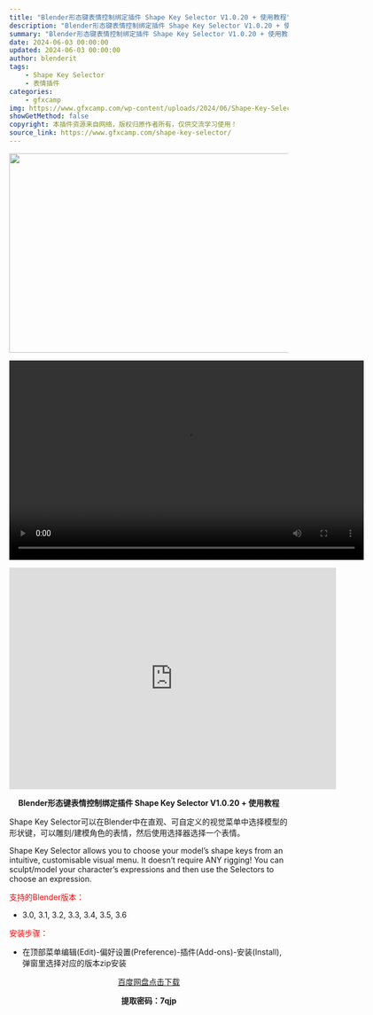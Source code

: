 ```yaml
---
title: "Blender形态键表情控制绑定插件 Shape Key Selector V1.0.20 + 使用教程"
description: "Blender形态键表情控制绑定插件 Shape Key Selector V1.0.20 + 使用教程 Shape Key Selector可以在Blender中在直观、可自定义的视觉菜单中选择模型..."
summary: "Blender形态键表情控制绑定插件 Shape Key Selector V1.0.20 + 使用教程 Shape Key Selector可以在Blender中在直观、可自定义的视觉菜单中选择模型..."
date: 2024-06-03 00:00:00
updated: 2024-06-03 00:00:00
author: blenderit
tags: 
    - Shape Key Selector
    - 表情插件
categories:
    - gfxcamp
img: https://www.gfxcamp.com/wp-content/uploads/2024/06/Shape-Key-Selector.jpg
showGetMethod: false
copyright: 本插件资源来自网络，版权归原作者所有，仅供交流学习使用！
source_link: https://www.gfxcamp.com/shape-key-selector/
---
```

<div><p><img decoding="async" class="aligncenter size-full wp-image-121944" src="https://www.gfxcamp.com/wp-content/uploads/2024/06/Shape-Key-Selector.jpg" data-src="https://www.gfxcamp.com/wp-content/uploads/2024/06/Shape-Key-Selector.jpg" alt="" width="640" height="360" data-srcset="https://www.gfxcamp.com/wp-content/uploads/2024/06/Shape-Key-Selector.jpg 640w, https://www.gfxcamp.com/wp-content/uploads/2024/06/Shape-Key-Selector-150x84.jpg 150w" data-sizes="(max-width: 640px) 100vw, 640px"><br>
</p><center><div style="width: 640px;" class="wp-video"><!--[if lt IE 9]><script>document.createElement('video');</script><![endif]-->
<video class="wp-video-shortcode" id="video-121953-1" width="640" height="360" preload="true" controls="controls"><source type="video/mp4" src="http://cloud.video.taobao.com/play/u/null/p/1/e/6/t/1/465605033841.mp4?_=1"></source><a href="http://cloud.video.taobao.com/play/u/null/p/1/e/6/t/1/465605033841.mp4">http://cloud.video.taobao.com/play/u/null/p/1/e/6/t/1/465605033841.mp4</a></video></div></center><p style="text-align: center;"><iframe loading="lazy" src="https://player.youku.com/embed/XNjQwMjEwMDczMg==" width="590" height="400" frameborder="0" allowfullscreen="allowfullscreen" data-mce-fragment="1"></iframe></p><p style="text-align: center;"><strong>Blender形态键表情控制绑定插件 Shape Key Selector V1.0.20 + 使用教程</strong></p><p>Shape Key Selector可以在Blender中在直观、可自定义的视觉菜单中选择模型的形状键，可以雕刻/建模角色的表情，然后使用选择器选择一个表情。</p><p>Shape Key Selector allows you to choose your model’s shape keys from an intuitive, customisable visual menu. It doesn’t require ANY rigging! You can sculpt/model your character’s expressions and then use the Selectors to choose an expression.</p><p style="text-align: left;"><span style="color: #ff0000;">支持的Blender版本：</span></p><ul>
<li style="text-align: left;">3.0, 3.1, 3.2, 3.3, 3.4, 3.5, 3.6</li>
</ul><p><span style="color: #ff0000;">安装步骤：</span></p><ul>
<li>在顶部菜单编辑(Edit)-偏好设置(Preference)-插件(Add-ons)-安装(Install),弹窗里选择对应的版本zip安装</li>
</ul><p style="text-align: center;"><a class="maxbutton-3 maxbutton maxbutton-baidu" target="_blank" rel="noopener" href="https://pan.baidu.com/s/1Ox9iudO4BolLvCGcWfk6Jg?pwd=7qjp"><span class="mb-text">百度网盘点击下载</span></a></p><p style="text-align: center;"><strong>提取密码：7qjp</strong></p></div>